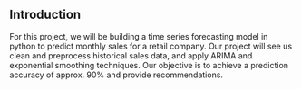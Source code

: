 ## Introduction

For this project, we will be building a time series forecasting model in python to predict monthly sales for a retail company.
Our project will see us clean and preprocess historical sales data, and apply ARIMA and exponential
smoothing techniques. Our objective is to achieve a prediction accuracy of approx. 90% and provide recommendations.


